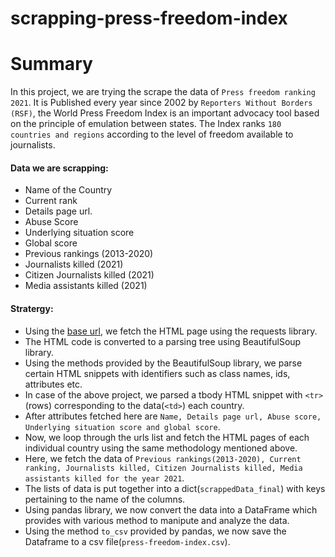 # scrapping-press-freedom-index

# Summary

In this project, we are trying the scrape the data of `Press freedom ranking 2021`. It is Published every year since 2002 by `Reporters Without Borders (RSF)`, the World Press Freedom Index is an important advocacy tool based on the principle of emulation between states. The Index ranks `180 countries and regions` according to the level of freedom available to journalists.

#### Data we are scrapping:
* Name of the Country
* Current rank
* Details page url.
* Abuse Score
* Underlying situation score
* Global score
* Previous rankings (2013-2020)
* Journalists killed (2021)
* Citizen Journalists killed (2021)
* Media assistants killed (2021)

#### Stratergy:

* Using the [base url](https://rsf.org/en/ranking_table), we fetch the HTML page using the requests library.
* The HTML code is converted to a parsing tree using BeautifulSoup library.
* Using the methods provided by the BeautifulSoup library, we parse certain HTML snippets with identifiers such as class names, ids, attributes etc.
* In case of the above project, we parsed a tbody HTML snippet with `<tr>`(rows) corresponding to the data(`<td>`) each country.
* After attributes fetched here are `Name, Details page url, Abuse score, Underlying situation score and global score`.
* Now, we loop through the urls list and fetch the HTML pages of each individual country using the same methodology mentioned above.
* Here, we fetch the data of `Previous rankings(2013-2020), Current ranking, Journalists killed, Citizen Journalists killed, Media assistants killed for the year 2021`.
* The lists of data is put together into a dict(`scrappedData_final`) with keys pertaining to the name of the columns.
* Using pandas library, we now convert the data into a DataFrame which provides with various method to manipute and analyze the data.
* Using the method `to_csv` provided by pandas, we now save the Dataframe to a csv file(`press-freedom-index.csv`).

